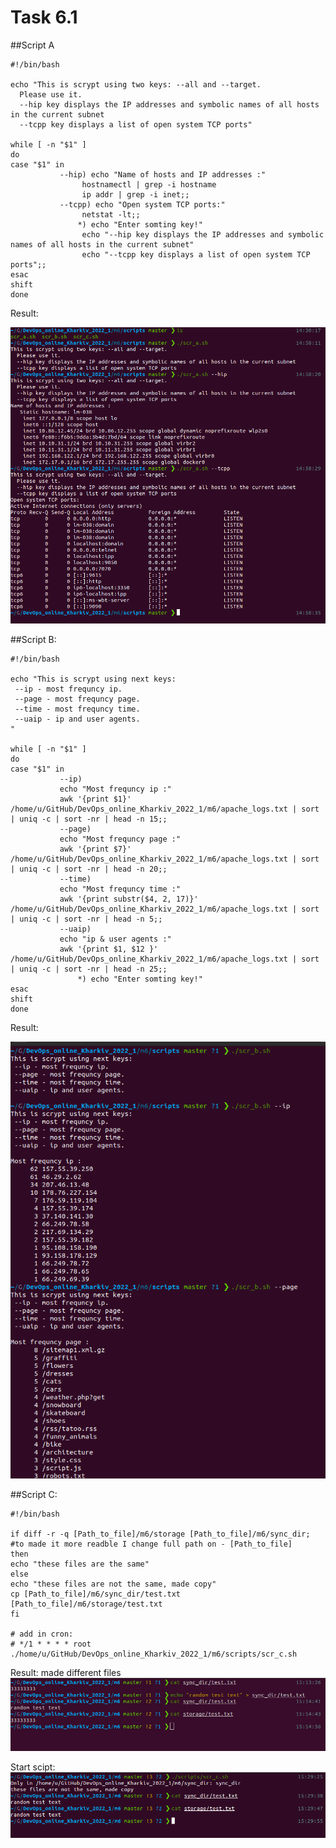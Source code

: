 # Task 6.1

##Script A

```
#!/bin/bash

echo "This is scrypt using two keys: --all and --target.
  Please use it.
  --hip key displays the IP addresses and symbolic names of all hosts in the current subnet
  --tcpp key displays a list of open system TCP ports"

while [ -n "$1" ]
do
case "$1" in
           --hip) echo "Name of hosts and IP addresses :"
                hostnamectl | grep -i hostname
                ip addr | grep -i inet;;
           --tcpp) echo "Open system TCP ports:"
                netstat -lt;;
               *) echo "Enter somting key!"
                echo "--hip key displays the IP addresses and symbolic names of all hosts in the current subnet"
                echo "--tcpp key displays a list of open system TCP ports";;
esac
shift
done
```
Result:

![alt text](https://github.com/whitemag313/DevOps_online_Kharkiv_2022_1/blob/master/m6/scrshots/scr_a.png)

##Script B:

```
#!/bin/bash

echo "This is scrypt using next keys:
 --ip - most frequncy ip.
 --page - most frequncy page.
 --time - most frequncy time.
 --uaip - ip and user agents.
"

while [ -n "$1" ]
do
case "$1" in
           --ip)
           echo "Most frequncy ip :"
           awk '{print $1}' /home/u/GitHub/DevOps_online_Kharkiv_2022_1/m6/apache_logs.txt | sort | uniq -c | sort -nr | head -n 15;;
           --page)
           echo "Most frequncy page :"
           awk '{print $7}' /home/u/GitHub/DevOps_online_Kharkiv_2022_1/m6/apache_logs.txt | sort | uniq -c | sort -nr | head -n 20;;
           --time)
           echo "Most frequncy time :"
           awk '{print substr($4, 2, 17)}' /home/u/GitHub/DevOps_online_Kharkiv_2022_1/m6/apache_logs.txt | sort | uniq -c | sort -nr | head -n 5;;
           --uaip)
           echo "ip & user agents :"
           awk '{print $1, $12 }' /home/u/GitHub/DevOps_online_Kharkiv_2022_1/m6/apache_logs.txt | sort | uniq -c | sort -nr | head -n 25;;
               *) echo "Enter somting key!"
esac
shift
done
```
Result:

![alt text](https://github.com/whitemag313/DevOps_online_Kharkiv_2022_1/blob/master/m6/scrshots/scr_b.png)

##Script C:

```
#!/bin/bash

if diff -r -q [Path_to_file]/m6/storage [Path_to_file]/m6/sync_dir;
#to made it more readble I change full path on - [Path_to_file]
then
echo "these files are the same"
else
echo "these files are not the same, made copy"
cp [Path_to_file]/m6/sync_dir/test.txt [Path_to_file]/m6/storage/test.txt
fi

# add in cron:
# */1 * * * * root ./home/u/GitHub/DevOps_online_Kharkiv_2022_1/m6/scripts/scr_c.sh

```
Result:
made different files
![alt text](https://github.com/whitemag313/DevOps_online_Kharkiv_2022_1/blob/master/m6/scrshots/rnd_test_test.png)

Start scipt:
![alt text](https://github.com/whitemag313/DevOps_online_Kharkiv_2022_1/blob/master/m6/scrshots/scr_c.png)
